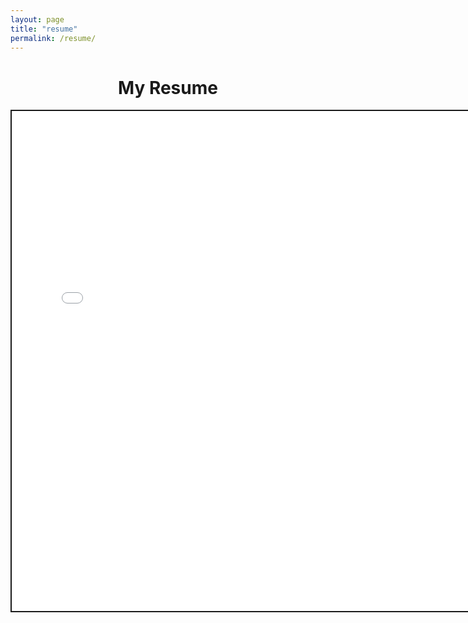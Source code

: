 ```yaml
---
layout: page
title: "resume"
permalink: /resume/
---
```


<h1 style="text-align:center;">My Resume</h1>

<embed src="/images/Rosenfield_Resume_29MAR2023.pdf" alt="Resume" style="width:760px;height:800px;border:2px double;">
